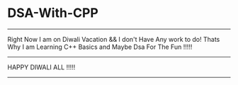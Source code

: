 # DSA-With-CPP  

---   

Right Now I am on Diwali Vacation && I don't Have Any work to do! Thats Why I am Learning C++ Basics and Maybe Dsa For The Fun !!!!!  

---

HAPPY DIWALI ALL !!!!!

---